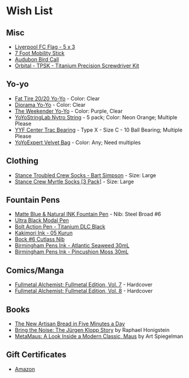 # Wish List

## Misc

* [Liverpool FC Flag - 5 x 3](https://www.amazon.com/dp/B07D9T2WWW/)
* [7 Foot Mobility Stick](https://stickmobility.com/collections/mobility-sticks/products/individual-sticks?variant=37269665808552)
* [Audubon Bird Call](https://www.amazon.com/dp/B005L8Y4JY/)
* [Orbital - TPSK - Titanium Precision Screwdriver Kit](https://countycomm.com/collections/tools/products/orbital-tpsk-titanium-precision-screwdriver-kit)

## Yo-yo

* [Fat Tire 20/20 Yo-Yo](https://shop.yoyoexpert.com/collections/one-drop-yoyos/products/fat-tire-20-20-yoyo-by-one-drop-yoyos?variant=43090787500222) - Color: Clear
* [Diorama Yo-Yo](https://shop.yoyoexpert.com/collections/one-drop-yoyos/products/diorama-yoyo-by-one-drop?variant=43156779827390) - Color: Clear
* [The Weekender Yo-Yo](https://doctorpopular.com/shop/the-weekender-yo-yo/) - Color: Purple, Clear
* [YoYoStringLab Nytro String](https://shop.yoyoexpert.com/collections/yo-yo-string/products/nytro-string-by-yoyostringlabs) - 5 pack; Color: Neon Orange; Multiple Please
* [YYF Center Trac Bearing](https://shop.yoyoexpert.com/collections/yo-yo-bearings/products/center-trac-yoyo-bearing?variant=19201959364) - Type X - Size C - 10 Ball Bearing; Multiple Please
* [YoYoExpert Velvet Bag](https://shop.yoyoexpert.com/collections/bags-cases/products/yoyoexpert-yoyo-velvet-bag) - Color: Any; Need multiples

## Clothing

* [Stance Troubled Crew Socks - Bart Simpson](https://www.amazon.com/dp/B0B5T77CN1/) - Size: Large
* [Stance Crew Myrtle Socks [3 Pack]](https://www.amazon.com/dp/B08R2MRGBL/) - Size: Large

## Fountain Pens

* [Matte Blue & Natural INK Fountain Pen](https://karaskustoms.com/product/matte-blue-natural-ink-special-release/#select-nib) - Nib: Steel Broad #6
* [Ultra Black Modal Pen](https://karaskustoms.com/product/ultra-black-modal/)
* [Bolt Action Pen - Titanium DLC Black](https://bigidesign.com/collections/pens/products/bolt-action-pen)
* [Kakimori Ink - 05 Kurun](https://endlesspens.com/products/kakimori-ink-bottle-35-ml-pigment-ink-standard-cap?variant=42673260134576)
* [Bock #6 Cutlass Nib](https://allinthenib.com/products/bock-6-cutlass)
* [Birmingham Pens Ink - Atlantic Seaweed 30mL](https://www.birminghampens.com/collections/everlasting-ink/products/atlantic-seaweed)
* [Birmingham Pens Ink - Pincushion Moss 30mL](https://www.birminghampens.com/collections/everlasting-ink/products/pincushion-moss)

## Comics/Manga

* [Fullmetal Alchemist: Fullmetal Edition, Vol. 7](https://www.amazon.com/dp/1421599899/) - Hardcover
* [Fullmetal Alchemist: Fullmetal Edition, Vol. 8](https://www.amazon.com/Fullmetal-Alchemist-Vol-Hiromu-Arakawa/dp/197470047X/) - Hardcover

## Books

* [The New Artisan Bread in Five Minutes a Day](https://www.amazon.com/dp/1250018285/)
* [Bring the Noise: The Jürgen Klopp Story](https://www.amazon.com/Bring-Noise-J%C3%BCrgen-Klopp-Story/dp/1568589573/) by Raphael Honigstein
* [MetaMaus: A Look Inside a Modern Classic, Maus](http://a.co/9fPPbio) by Art Spiegelman

## Gift Certificates

* [Amazon](http://www.amazon.com/gp/product/B00067L6TQ/ref=topnav_giftcert_gw)
